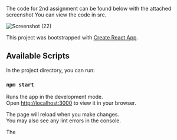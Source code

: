 The code for 2nd assignment can be found below with the attached screenshot You can view the code in src.

![Screenshot (22)](https://user-images.githubusercontent.com/99648125/184529885-739820bd-5869-4a90-a400-c3fde866eacf.png)



This project was bootstrapped with [Create React App](https://github.com/facebook/create-react-app).

## Available Scripts

In the project directory, you can run:

### `npm start`

Runs the app in the development mode.\
Open [http://localhost:3000](http://localhost:3000) to view it in your browser.

The page will reload when you make changes.\
You may also see any lint errors in the console.

The 
